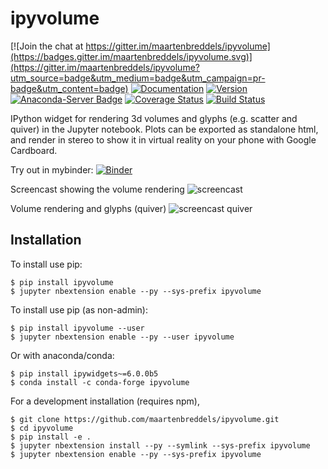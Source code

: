 ipyvolume
===============================

[![Join the chat at https://gitter.im/maartenbreddels/ipyvolume](https://badges.gitter.im/maartenbreddels/ipyvolume.svg)](https://gitter.im/maartenbreddels/ipyvolume?utm_source=badge&utm_medium=badge&utm_campaign=pr-badge&utm_content=badge)
[![Documentation](https://readthedocs.org/projects/ipyvolume/badge/?version=latest)](https://ipyvolume.readthedocs.io/en/latest/?badge=latest)
[![Version](https://img.shields.io/pypi/v/ipyvolume.svg)](https://pypi.python.org/pypi/ipyvolume)
[![Anaconda-Server Badge](https://anaconda.org/conda-forge/ipyvolume/badges/downloads.svg)](https://anaconda.org/conda-forge/ipyvolume)
[![Coverage Status](https://coveralls.io/repos/github/maartenbreddels/ipyvolume/badge.svg)](https://coveralls.io/github/maartenbreddels/ipyvolume)
[![Build Status](https://travis-ci.org/maartenbreddels/ipyvolume.svg?branch=master)](https://travis-ci.org/maartenbreddels/ipyvolume)

IPython widget for rendering 3d volumes and glyphs (e.g. scatter and quiver) in the Jupyter notebook. Plots can be exported as standalone html, and render in stereo to show it in virtual reality on your phone with Google Cardboard.

Try out in mybinder: [![Binder](https://img.shields.io/badge/launch-binder-red.svg)](http://mybinder.org/repo/maartenbreddels/ipyvolume/notebooks/examples/simple.ipynb?kernel_name=python2)

Screencast showing the volume rendering
![screencast](https://raw.githubusercontent.com/maartenbreddels/ipyvolume/master/misc/screencast.gif)

Volume rendering and glyphs (quiver)
![screencast quiver](https://raw.githubusercontent.com/maartenbreddels/ipyvolume/master/misc/screencast_quiver.gif)

Installation
------------

To install use pip:

    $ pip install ipyvolume
    $ jupyter nbextension enable --py --sys-prefix ipyvolume

To install use pip (as non-admin):

    $ pip install ipyvolume --user
    $ jupyter nbextension enable --py --user ipyvolume

Or with anaconda/conda:
 
    $ pip install ipywidgets~=6.0.0b5
    $ conda install -c conda-forge ipyvolume

For a development installation (requires npm),

    $ git clone https://github.com/maartenbreddels/ipyvolume.git
    $ cd ipyvolume
    $ pip install -e .
    $ jupyter nbextension install --py --symlink --sys-prefix ipyvolume
    $ jupyter nbextension enable --py --sys-prefix ipyvolume


